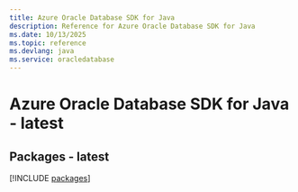 ```yaml
---
title: Azure Oracle Database SDK for Java
description: Reference for Azure Oracle Database SDK for Java
ms.date: 10/13/2025
ms.topic: reference
ms.devlang: java
ms.service: oracledatabase
---
```

# Azure Oracle Database SDK for Java - latest
## Packages - latest
[!INCLUDE [packages](oracle-database-index.md)]